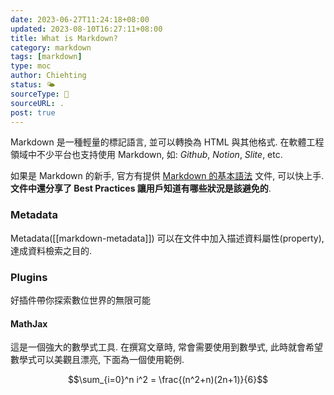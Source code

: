 ```yaml
---
date: 2023-06-27T11:24:18+08:00
updated: 2023-08-10T16:27:11+08:00
title: What is Markdown?
category: markdown
tags: [markdown]
type: moc
author: Chiehting
status: 🌤
sourceType: 📜️
sourceURL: .
post: true
---
```


Markdown 是一種輕量的標記語言, 並可以轉換為 HTML 與其他格式. 在軟體工程領域中不少平台也支持使用 Markdown, 如: *Github*, *Notion*, *Slite*, etc.

<!--more-->

如果是 Markdown 的新手, 官方有提供 [Markdown 的基本語法](https://www.markdownguide.org/basic-syntax) 文件, 可以快上手.
**文件中還分享了 Best Practices 讓用戶知道有哪些狀況是該避免的**.

### Metadata

Metadata([[markdown-metadata]]) 可以在文件中加入描述資料屬性(property), 達成資料檢索之目的.

### Plugins

好插件帶你探索數位世界的無限可能

#### MathJax

這是一個強大的數學式工具. 在撰寫文章時, 常會需要使用到數學式, 此時就會希望數學式可以美觀且漂亮, 下面為一個使用範例.

$$\sum_{i=0}^n i^2 = \frac{(n^2+n)(2n+1)}{6}$$
